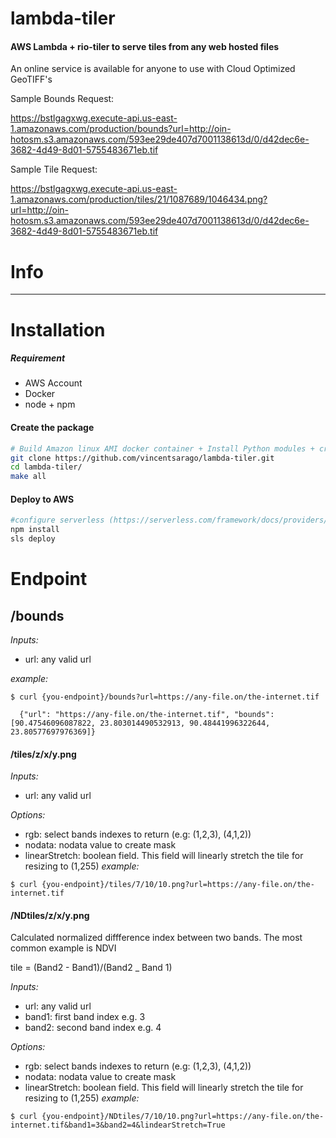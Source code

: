 # lambda-tiler

#### AWS Lambda + rio-tiler to serve tiles from any web hosted files

An online service is available for anyone to use with Cloud Optimized GeoTIFF's

Sample Bounds Request:

https://bstlgagxwg.execute-api.us-east-1.amazonaws.com/production/bounds?url=http://oin-hotosm.s3.amazonaws.com/593ee29de407d7001138613d/0/d42dec6e-3682-4d49-8d01-5755483671eb.tif

Sample Tile Request:

https://bstlgagxwg.execute-api.us-east-1.amazonaws.com/production/tiles/21/1087689/1046434.png?url=http://oin-hotosm.s3.amazonaws.com/593ee29de407d7001138613d/0/d42dec6e-3682-4d49-8d01-5755483671eb.tif

# Info


---

# Installation

##### Requirement
  - AWS Account
  - Docker
  - node + npm


#### Create the package

```bash
# Build Amazon linux AMI docker container + Install Python modules + create package
git clone https://github.com/vincentsarago/lambda-tiler.git
cd lambda-tiler/
make all
```

#### Deploy to AWS

```bash
#configure serverless (https://serverless.com/framework/docs/providers/aws/guide/credentials/)
npm install
sls deploy
```

# Endpoint

## /bounds

*Inputs:*
- url: any valid url

*example:*
```
$ curl {you-endpoint}/bounds?url=https://any-file.on/the-internet.tif

  {"url": "https://any-file.on/the-internet.tif", "bounds": [90.47546096087822, 23.803014490532913, 90.48441996322644, 23.80577697976369]}
```

#### /tiles/z/x/y.png

*Inputs:*
- url: any valid url

*Options:*
- rgb: select bands indexes to return (e.g: (1,2,3), (4,1,2))
- nodata: nodata value to create mask
- linearStretch: boolean field. This field will linearly stretch the tile for resizing to (1,255) 
*example:*
```
$ curl {you-endpoint}/tiles/7/10/10.png?url=https://any-file.on/the-internet.tif

```

#### /NDtiles/z/x/y.png
Calculated normalized diffference index between two bands.
The most common example is NDVI

tile = (Band2 - Band1)/(Band2 _ Band 1)


*Inputs:*
- url: any valid url
- band1: first band index e.g. 3
- band2: second band index e.g. 4


*Options:*
- rgb: select bands indexes to return (e.g: (1,2,3), (4,1,2))
- nodata: nodata value to create mask
- linearStretch: boolean field. This field will linearly stretch the tile for resizing to (1,255) 
*example:*
```
$ curl {you-endpoint}/NDtiles/7/10/10.png?url=https://any-file.on/the-internet.tif&band1=3&band2=4&lindearStretch=True

```
